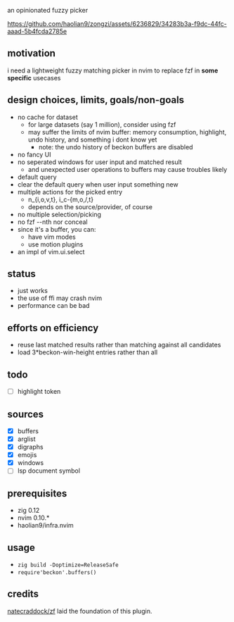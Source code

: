 an opinionated fuzzy picker

https://github.com/haolian9/zongzi/assets/6236829/34283b3a-f9dc-44fc-aaad-5b4fcda2785e


## motivation
i need a lightweight fuzzy matching picker in nvim to replace fzf in **some specific** usecases

## design choices, limits, goals/non-goals
* no cache for dataset
    * for large datasets (say 1 million), consider using fzf
    * may suffer the limits of nvim buffer: memory consumption, highlight, undo history, and something i dont know yet
        * note: the undo history of beckon buffers are disabled
* no fancy UI
* no seperated windows for user input and matched result
    * and unexpected user operations to buffers may cause troubles likely
* default query
* clear the default query when user input something new
* multiple actions for the picked entry
    * n_{i,o,v,t}, i_c-{m,o,/,t}
    * depends on the source/provider, of course
* no multiple selection/picking
* no fzf --nth nor conceal
* since it's a buffer, you can:
    * have vim modes
    * use motion plugins
* an impl of vim.ui.select

## status
* just works
* the use of ffi may crash nvim
* performance can be bad

## efforts on efficiency
* reuse last matched results rather than matching against all candidates
* load 3*beckon-win-height entries rather than all

## todo
* [ ] highlight token

## sources
* [x] buffers
* [x] arglist
* [x] digraphs
* [x] emojis
* [x] windows
* [ ] lsp document symbol

## prerequisites
* zig 0.12
* nvim 0.10.*
* haolian9/infra.nvim

## usage
* `zig build -Doptimize=ReleaseSafe`
* `require'beckon'.buffers()`

## credits
[natecraddock/zf](https://github.com/natecraddock/zf) laid the foundation of this plugin.
